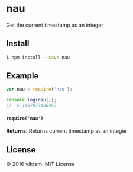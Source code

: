 # nau
Get the current timestamp as an integer

## Install

```sh
$ npm install --save nau
```

## Example

```js
var nau = require('nau');

console.log(nau());
// -> 1457973486457
```

#### `require('nau')`

**Returns**: Returns current timestamp as an integer

## License

&copy; 2016 vikram. MIT License
